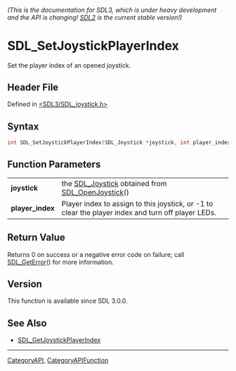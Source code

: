 ###### (This is the documentation for SDL3, which is under heavy development and the API is changing! [SDL2](https://wiki.libsdl.org/SDL2/) is the current stable version!)
# SDL_SetJoystickPlayerIndex

Set the player index of an opened joystick.

## Header File

Defined in [<SDL3/SDL_joystick.h>](https://github.com/libsdl-org/SDL/blob/main/include/SDL3/SDL_joystick.h)

## Syntax

```c
int SDL_SetJoystickPlayerIndex(SDL_Joystick *joystick, int player_index);

```

## Function Parameters

|                      |                                                                                                    |
| -------------------- | -------------------------------------------------------------------------------------------------- |
| **joystick**         | the [SDL_Joystick](SDL_Joystick) obtained from [SDL_OpenJoystick](SDL_OpenJoystick)()              |
| **player_index**     | Player index to assign to this joystick, or -1 to clear the player index and turn off player LEDs. |

## Return Value

Returns 0 on success or a negative error code on failure; call
[SDL_GetError](SDL_GetError)() for more information.

## Version

This function is available since SDL 3.0.0.

## See Also

- [SDL_GetJoystickPlayerIndex](SDL_GetJoystickPlayerIndex)

----
[CategoryAPI](CategoryAPI), [CategoryAPIFunction](CategoryAPIFunction)

